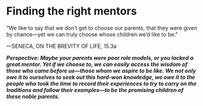 # Finding the right mentors

“We like to say that we don’t get to choose our parents, that they were given by chance—yet we can truly choose whose children we’d like to be.”

—SENECA, ON THE BREVITY OF LIFE, 15.3a

***Perspective: Maybe your parents were poor role models, or you lacked a great mentor. Yet if we choose to, we can easily access the wisdom of those who came before us—those whom we aspire to be like. We not only owe it to ourselves to seek out this hard-won knowledge, we owe it to the people who took the time to record their experiences to try to carry on the traditions and follow their examples—to be the promising children of these noble parents.***